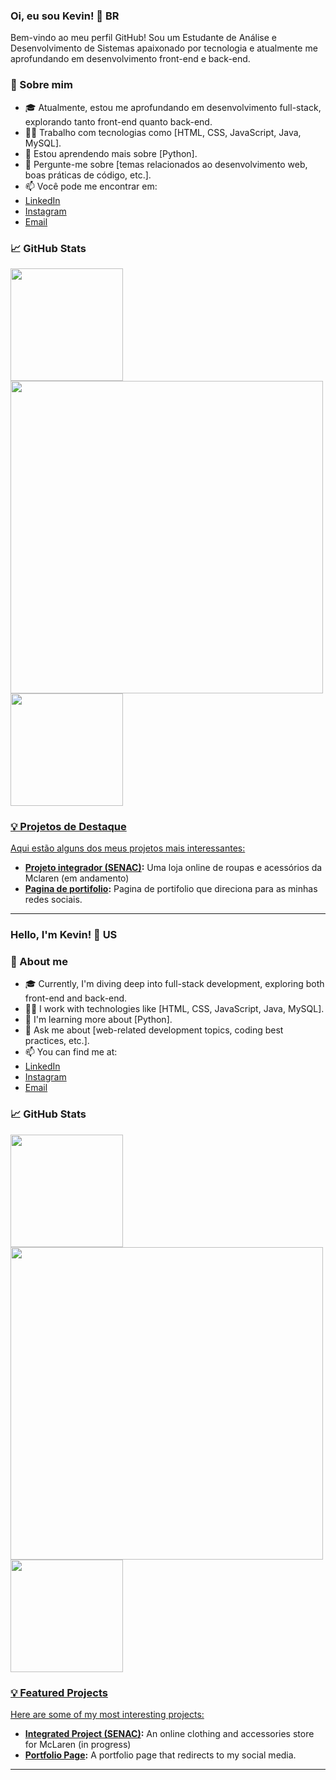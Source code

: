 ### Oi, eu sou Kevin! 👋 BR

Bem-vindo ao meu perfil GitHub! Sou um Estudante de Análise e Desenvolvimento de Sistemas apaixonado por tecnologia e atualmente me aprofundando em desenvolvimento front-end e back-end.

### 🚀 Sobre mim

- 🎓 Atualmente, estou me aprofundando em desenvolvimento full-stack, explorando tanto front-end quanto back-end.
- 👨‍💻 Trabalho com tecnologias como [HTML, CSS, JavaScript, Java, MySQL].
- 🌱 Estou aprendendo mais sobre [Python].
- 💬 Pergunte-me sobre [temas relacionados ao desenvolvimento web, boas práticas de código, etc.].
- 📫 Você pode me encontrar em: 
- [LinkedIn](https://www.linkedin.com/in/kevin-capocecera/)
- [Instagram](https://www.instagram.com/kevin_cello/)
- [Email](kevin_pereira1999@hotmail.com)

### 📈 GitHub Stats


<img loading="lazy" height="180em" src="https://github-readme-stats.vercel.app/api?username=KevinCapocecera&show_icons=true&theme=tokyonight&include_all_commits=true&count_private=true"/>
<img src ="https://github-readme-streak-stats.herokuapp.com/?user=KevinCapocecera&theme=tokyonight&hide_border=false" width="500">
<div>
<a href="https://github.com/KevinCapocecera">
<img loading="lazy" height="180em" src="https://github-readme-stats.vercel.app/api/top-langs/?username=KevinCapocecera&layout=compact&langs_count=7&theme=tokyonight"/>
</div>

### 💡 Projetos de Destaque

Aqui estão alguns dos meus projetos mais interessantes:

- **[Projeto integrador (SENAC)](https://github.com/KevinCapocecera/projeto-integrador):** Uma loja online de roupas e acessórios da Mclaren (em andamento)
- **[Pagina de portifolio](https://github.com/KevinCapocecera/pagina-de-portifolio):** Pagina de portifolio que direciona para as minhas redes sociais.



---

### Hello, I'm Kevin! 👋 US


### 🚀 About me


- 🎓 Currently, I'm diving deep into full-stack development, exploring both front-end and back-end.
- 👨‍💻 I work with technologies like [HTML, CSS, JavaScript, Java, MySQL].
- 🌱 I'm learning more about [Python].
- 💬 Ask me about [web-related development topics, coding best practices, etc.].
- 📫 You can find me at:
- [LinkedIn](https://www.linkedin.com/in/kevin-capocecera/)
- [Instagram](https://www.instagram.com/kevin_cello/)
- [Email](kevin_pereira1999@hotmail.com)

### 📈 GitHub Stats


<img loading="lazy" height="180em" src="https://github-readme-stats.vercel.app/api?username=KevinCapocecera&show_icons=true&theme=tokyonight&include_all_commits=true&count_private=true"/>
<img src ="https://github-readme-streak-stats.herokuapp.com/?user=KevinCapocecera&theme=tokyonight&hide_border=false" width="500">
<div>
<a href="https://github.com/KevinCapocecera">
<img loading="lazy" height="180em" src="https://github-readme-stats.vercel.app/api/top-langs/?username=KevinCapocecera&layout=compact&langs_count=7&theme=tokyonight"/>
</div>

### 💡 Featured Projects


Here are some of my most interesting projects:


- **[Integrated Project (SENAC)](https://github.com/KevinCapocecera/projeto-integrador):** An online clothing and accessories store for McLaren (in progress)
- **[Portfolio Page](https://github.com/KevinCapocecera/pagina-de-portifolio):** A portfolio page that redirects to my social media.
---
